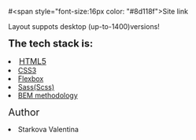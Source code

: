 #<span style="font-size:16px color: "#8d118f">Site link</span>

<span align="center" >Layout suppots desktop (up-to-1400)versions!</span>

<lu style="font-size:20px" ><b>The tech stack is:</b>

<li style="font-size:16px" ><a href="https://en.wikipedia.org/wiki/HTML5" target="blank">HTML5</a></li>
<li ><a href="https://en.wikipedia.org/wiki/CSS"target="blank">CSS3</a></li>
<li ><a href="https://en.wikipedia.org/wiki/CSS_Flexible_Box_Layout" target="blank">Flexbox</a></li>
<li ><a href="https://sass-lang.com/" target="blank">Sass(Scss)</a></li>
<li ><a href="https://en.bem.info/methodology/" target="blank">BEM methodology</a></li>
</lu>

<lu  style="font-size:20px" >Author</lu>

<li>Starkova Valentina</li>
